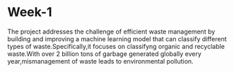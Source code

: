 # Week-1
The project addresses the challenge of efficient waste management by building and improving a machine learning model that can classify different types of waste.Specifically,it focuses on classifyng organic and recyclable waste.With over 2 billion tons of garbage generated globally every year,mismanagement of waste leads to environmental pollution.
